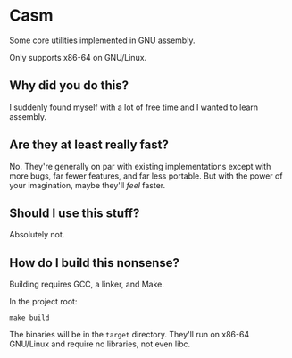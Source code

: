 # Casm

Some core utilities implemented in GNU assembly.

Only supports x86-64 on GNU/Linux.

## Why did you do this?

I suddenly found myself with a lot of free time and I wanted to learn assembly.

## Are they at least really fast?

No. They're generally on par with existing implementations except with more
bugs, far fewer features, and far less portable. But with the power of your
imagination, maybe they'll *feel* faster.

## Should I use this stuff?

Absolutely not.

## How do I build this nonsense?

Building requires GCC, a linker, and Make.

In the project root:

```
make build
```

The binaries will be in the `target` directory. They'll run on x86-64 GNU/Linux
and require no libraries, not even libc.
